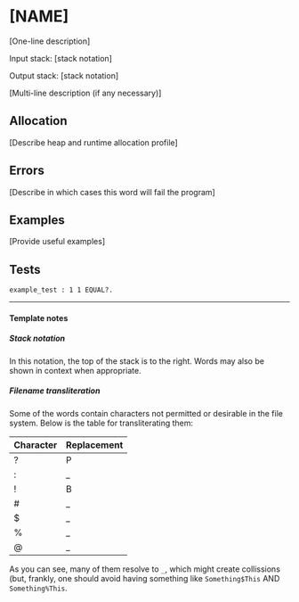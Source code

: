 # [NAME]

[One-line description]

Input stack: [stack notation]

Output stack: [stack notation]

[Multi-line description (if any necessary)]

## Allocation

[Describe heap and runtime allocation profile]

## Errors

[Describe in which cases this word will fail the program]

## Examples

[Provide useful examples]
  
## Tests

```test
example_test : 1 1 EQUAL?.
```

---
#### Template notes

##### Stack notation

In this notation, the top of the stack is to the right.  Words
may also be shown in context when appropriate.

##### Filename transliteration

Some of the words contain characters not permitted or desirable
in the file system. Below is the table for transliterating them:

| Character | Replacement |
|-----------|-------------|
| ?         |  P          |
| :         |  _          |
| !         |  B          |
| #         |  _          |
| $         |  _          |
| %         |  _          |
| @         |  _          |

As you can see, many of them resolve to `_`, which might create
collissions (but, frankly, one should avoid having something like
`Something$This` AND `Something%This`.
